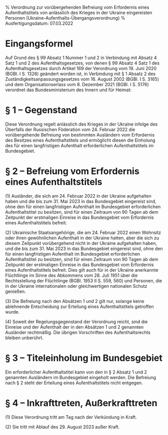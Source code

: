 % Verordnung zur vorübergehenden Befreiung vom Erfordernis eines Aufenthaltstitels von anlässlich des Krieges in der Ukraine eingereisten Personen  (Ukraine-Aufenthalts-Übergangsverordnung)
% Ausfertigungsdatum: 07.03.2022
 
# Eingangsformel

Auf Grund des § 99 Absatz 1 Nummer 1 und 2 in Verbindung mit Absatz 4 Satz 1 und 2 des Aufenthaltsgesetzes, von denen § 99 Absatz 4 Satz 1 des Aufenthaltsgesetzes durch Artikel 169 der Verordnung vom 19. Juni 2020 (BGBl. I S. 1328) geändert worden ist, in Verbindung mit § 1 Absatz 2 des Zuständigkeitsanpassungsgesetzes vom 16. August 2002 (BGBl. I S. 3165) und dem Organisationserlass vom 8. Dezember 2021 (BGBl. I S. 5176) verordnet das Bundesministerium des Innern und für Heimat:

# § 1 – Gegenstand

Diese Verordnung regelt anlässlich des Krieges in der Ukraine infolge des Überfalls der Russischen Föderation vom 24. Februar 2022 die vorübergehende Befreiung von bestimmten Ausländern vom Erfordernis des Besitzes eines Aufenthaltstitels und ermöglicht diesen die Einholung des für einen langfristigen Aufenthalt erforderlichen Aufenthaltstitels im Bundesgebiet.

# § 2 – Befreiung vom Erfordernis eines Aufenthaltstitels

(1) Ausländer, die sich am 24. Februar 2022 in der Ukraine aufgehalten haben und die bis zum 31. Mai 2023 in das Bundesgebiet eingereist sind, ohne den für einen langfristigen Aufenthalt im Bundesgebiet erforderlichen Aufenthaltstitel zu besitzen, sind für einen Zeitraum von 90 Tagen ab dem Zeitpunkt der erstmaligen Einreise in das Bundesgebiet vom Erfordernis eines Aufenthaltstitels befreit.

(2) Ukrainische Staatsangehörige, die am 24. Februar 2022 einen Wohnsitz oder ihren gewöhnlichen Aufenthalt in der Ukraine hatten, aber die sich zu diesem Zeitpunkt vorübergehend nicht in der Ukraine aufgehalten haben, und die bis zum 31. Mai 2023 in das Bundesgebiet eingereist sind, ohne den für einen langfristigen Aufenthalt im Bundesgebiet erforderlichen Aufenthaltstitel zu besitzen, sind für einen Zeitraum von 90 Tagen ab dem Zeitpunkt der erstmaligen Einreise in das Bundesgebiet vom Erfordernis eines Aufenthaltstitels befreit. Dies gilt auch für in der Ukraine anerkannte Flüchtlinge im Sinne des Abkommens vom 28. Juli 1951 über die Rechtsstellung der Flüchtlinge (BGBl. 1953 II S. 559, 560) und Personen, die in der Ukraine internationalen oder gleichwertigen nationalen Schutz genießen.

(3) Die Befreiung nach den Absätzen 1 und 2 gilt nur, solange keine ablehnende Entscheidung zur Erteilung eines Aufenthaltstitels getroffen wurde.

(4) Soweit der Regelungsgegenstand der Verordnung reicht, sind die Einreise und der Aufenthalt der in den Absätzen 1 und 2 genannten Ausländer rechtmäßig. Die übrigen Vorschriften des Aufenthaltsrechts bleiben unberührt.

# § 3 – Titeleinholung im Bundesgebiet

Ein erforderlicher Aufenthaltstitel kann von den in § 2 Absatz 1 und 2 genannten Ausländern im Bundesgebiet eingeholt werden. Die Befreiung nach § 2 steht der Erteilung eines Aufenthaltstitels nicht entgegen.

# § 4 – Inkrafttreten, Außerkrafttreten

(1) Diese Verordnung tritt am Tag nach der Verkündung in Kraft.

(2) Sie tritt mit Ablauf des 29. August 2023 außer Kraft.
